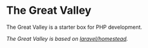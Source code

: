 # The Great Valley

The Great Valley is a starter box for PHP development.

*The Great Valley is based on [laravel/homestead](http://laravel.com/docs/5.0/homestead).*  
